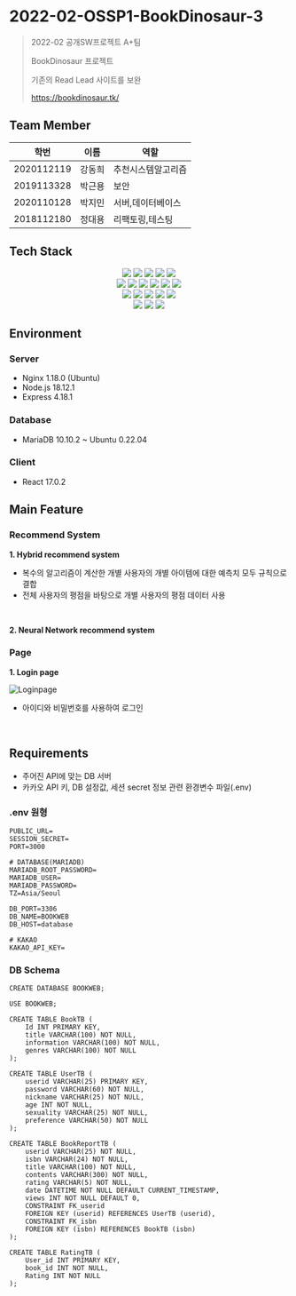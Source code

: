 # 2022-02-OSSP1-BookDinosaur-3


> 2022-02 공개SW프로젝트 A+팀
> 
> BookDinosaur 프로젝트
> 
> 기존의 Read Lead 사이트를 보완
>
> https://bookdinosaur.tk/

## Team Member

|학번|이름|역할|
|------|---|---|
|2020112119|강동희|추천시스템알고리즘|
|2019113328|박근용|보안|
|2020110128|박지민|서버,데이터베이스|
|2018112180|정대용|리팩토링,테스팅|

## Tech Stack

<div align=center>
  <img src="https://img.shields.io/badge/Ubuntu-E95420?style=for-the-badge&logo=Ubuntu&logoColor=black">
  <img src="https://img.shields.io/badge/oracle cloud-F80000?style=for-the-badge&logo=oracle&logoColor=white">
  <img src="https://img.shields.io/badge/docker-2496ED?style=for-the-badge&logo=docker&logoColor=white">
  <img src="https://img.shields.io/badge/nginx-009639?style=for-the-badge&logo=nginx&logoColor=white">
  <img src="https://img.shields.io/badge/Let's Encrypt-003A70?style=for-the-badge&logo=Let's Encrypt&logoColor=white">
  <br>
  
  <img src="https://img.shields.io/badge/html5-E34F26?style=for-the-badge&logo=html5&logoColor=white">
  <img src="https://img.shields.io/badge/css-1572B6?style=for-the-badge&logo=css3&logoColor=white">
  <img src="https://img.shields.io/badge/javascript-F7DF1E?style=for-the-badge&logo=javascript&logoColor=black">
  <img src="https://img.shields.io/badge/React-61DAFB?style=for-the-badge&logo=React&logoColor=black">
  <img src="https://img.shields.io/badge/MUI-2196F3?style=for-the-badge&logo=MUI&logoColor=white">
  <img src="https://img.shields.io/badge/Express-000000?style=for-the-badge&logo=Express&logoColor=white">
  <br>

  <img src="https://img.shields.io/badge/python-3776AB?style=for-the-badge&logo=python&logoColor=white">
  <img src="https://img.shields.io/badge/Node.js-339933?style=for-the-badge&logo=Node.js&logoColor=white">
  <img src="https://img.shields.io/badge/scikitlearn-F7931E?style=for-the-badge&logo=scikit-learn&logoColor=white">
  <img src="https://img.shields.io/badge/MariaDB-003545?style=for-the-badge&logo=MariaDB&logoColor=white">
  <img src="https://img.shields.io/badge/KakaoAPI-FFCD00?style=for-the-badge&logo=Kakao&logoColor=black">
  <br>

  <img src="https://img.shields.io/badge/Visual Studio Code-007ACC?style=for-the-badge&logo=Visual Studio Code&logoColor=white">
  <img src="https://img.shields.io/badge/git-F05032?style=for-the-badge&logo=git&logoColor=white">
  <img src="https://img.shields.io/badge/github-181717?style=for-the-badge&logo=github&logoColor=white">
</div>

## Environment

### Server
- Nginx 1.18.0 (Ubuntu)
- Node.js 18.12.1
- Express 4.18.1

### Database
- MariaDB 10.10.2 ~ Ubuntu 0.22.04 

### Client
- React 17.0.2


## Main Feature

### Recommend System

**1. Hybrid recommend system**
- 복수의 알고리즘이 계산한 개별 사용자의 개별 아이템에 대한 예측치 모두 규칙으로 결합
- 전체 사용자의 평점을 바탕으로 개별 사용자의 평점 데이터 사용
<br>

**2. Neural Network recommend system**


### Page
**1. Login page**

![Loginpage](https://user-images.githubusercontent.com/83688807/173960048-0095d697-658e-4765-8e64-bbf409d9fe81.PNG)
- 아이디와 비밀번호를 사용하여 로그인
<br>

## Requirements

-   주어진 API에 맞는 DB 서버
-   카카오 API 키, DB 설정값, 세션 secret 정보 관련 환경변수 파일(.env)

### .env 원형

```
PUBLIC_URL=
SESSION_SECRET=
PORT=3000

# DATABASE(MARIADB)
MARIADB_ROOT_PASSWORD=
MARIADB_USER=
MARIADB_PASSWORD=
TZ=Asia/Seoul

DB_PORT=3306
DB_NAME=BOOKWEB
DB_HOST=database

# KAKAO
KAKAO_API_KEY=
```

### DB Schema

```
CREATE DATABASE BOOKWEB;

USE BOOKWEB;

CREATE TABLE BookTB (
    Id INT PRIMARY KEY,
    title VARCHAR(100) NOT NULL,
    information VARCHAR(100) NOT NULL,
    genres VARCHAR(100) NOT NULL
);

CREATE TABLE UserTB (
    userid VARCHAR(25) PRIMARY KEY,
    password VARCHAR(60) NOT NULL,
    nickname VARCHAR(25) NOT NULL,
    age INT NOT NULL,
    sexuality VARCHAR(25) NOT NULL,
    preference VARCHAR(50) NOT NULL
);

CREATE TABLE BookReportTB (
    userid VARCHAR(25) NOT NULL,
    isbn VARCHAR(24) NOT NULL,
    title VARCHAR(100) NOT NULL,
    contents VARCHAR(300) NOT NULL,
    rating VARCHAR(5) NOT NULL,
    date DATETIME NOT NULL DEFAULT CURRENT_TIMESTAMP,
    views INT NOT NULL DEFAULT 0,
    CONSTRAINT FK_userid
    FOREIGN KEY (userid) REFERENCES UserTB (userid),
    CONSTRAINT FK_isbn
    FOREIGN KEY (isbn) REFERENCES BookTB (isbn)
);

CREATE TABLE RatingTB (
    User_id INT PRIMARY KEY,
    book_id INT NOT NULL,
    Rating INT NOT NULL
);
```
